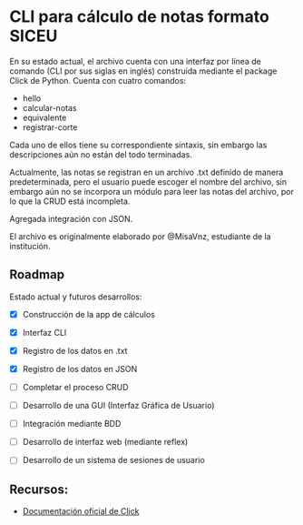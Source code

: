 # CLI para cálculo de notas formato SICEU

En su estado actual, el archivo cuenta con una interfaz por línea de comando (CLI por sus siglas en inglés) construída mediante el package Click de Python. Cuenta con cuatro comandos:

* hello
* calcular-notas
* equivalente
* registrar-corte

Cada uno de ellos tiene su correspondiente sintaxis, sin embargo las descripciones aún no están del todo terminadas.

Actualmente, las notas se registran en un archivo .txt definido de manera predeterminada, pero el usuario puede escoger el nombre del archivo, sin embargo aún no se incorpora un módulo para leer las notas del archivo, por lo que la CRUD está incompleta.

Agregada integración con JSON.

El archivo es originalmente elaborado por @MisaVnz, estudiante de la institución.

## Roadmap

Estado actual y futuros desarrollos:

- [x] Construcción de la app de cálculos
- [x] Interfaz CLI
- [x] Registro de los datos en .txt
- [x] Registro de los datos en JSON
- [ ] Completar el proceso CRUD
- [ ] Desarrollo de una GUI (Interfaz Gráfica de Usuario)
- [ ] Integración mediante BDD
- [ ] Desarrollo de interfaz web (mediante reflex)
- [ ] Desarrollo de un sistema de sesiones de usuario


## Recursos:
* [Documentación oficial de Click](https://click.palletsprojects.com/en/8.1.x/)